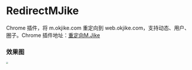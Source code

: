 # RedirectMJike

Chrome 插件，将 m.okjike.com 重定向到 web.okjike.com，支持动态、用户、圈子。Chrome 插件地址：[重定向M.Jike](https://chrome.google.com/webstore/detail/%E9%87%8D%E5%AE%9A%E5%90%91mjike/incaphdljgidancjigdpfjlepppklaoa?hl=zh-CN&authuser=0)

### 效果图

<img src="image/demo.gif" style="zoom:30%;" />



